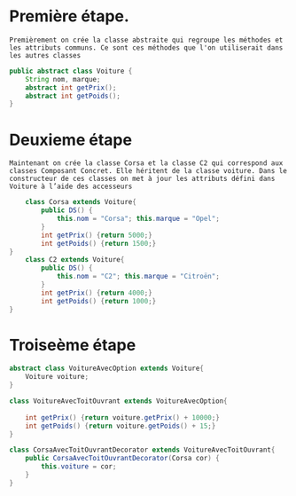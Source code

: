 # Première étape.

    Premièrement on crée la classe abstraite qui regroupe les méthodes et les attributs communs. Ce sont ces méthodes que l'on utiliserait dans les autres classes
    
```java Runnable
public abstract class Voiture {
	String nom, marque; 
	abstract int getPrix();
	abstract int getPoids();
}
```

# Deuxieme étape 

    Maintenant on crée la classe Corsa et la classe C2 qui correspond aux classes Composant Concret. Elle héritent de la classe voiture. Dans le constructeur de ces classes on met à jour les attributs défini dans Voiture à l’aide des accesseurs

```java Runnable
    class Corsa extends Voiture{
    	public DS() {
    		this.nom = "Corsa"; this.marque = "Opel";
    	}	
    	int getPrix() {return 5000;}	
    	int getPoids() {return 1500;}	
}
    class C2 extends Voiture{
    	public DS() {
    		this.nom = "C2"; this.marque = "Citroën";
    	}	
    	int getPrix() {return 4000;}	
    	int getPoids() {return 1000;}	
}
```
# Troiseème étape 

    
```java Runnable
abstract class VoitureAvecOption extends Voiture{
	Voiture voiture;
}
```

```java Runnable
class VoitureAvecToitOuvrant extends VoitureAvecOption{
	
	int getPrix() {return voiture.getPrix() + 10000;}
	int getPoids() {return voiture.getPoids() + 15;}	
}
```

```java Runnable
class CorsaAvecToitOuvrantDecorator extends VoitureAvecToitOuvrant{
	public CorsaAvecToitOuvrantDecorator(Corsa cor) {
		this.voiture = cor;
	}
}



